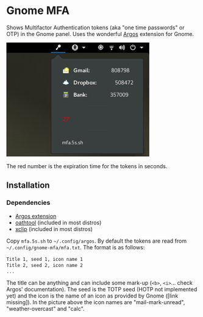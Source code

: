 # Gnome MFA

Shows Multifactor Authentication tokens (aka "one time passwords" or OTP) in the Gnome panel.
Uses the wonderful [Argos](https://github.com/p-e-w/argos/) extension
for Gnome.

![mfa](mfa.png)

The red number is the expiration time for the tokens in seconds.

## Installation

### Dependencies
* [Argos extension](https://github.com/p-e-w/argos/)
* [oathtool](http://www.nongnu.org/oath-toolkit/) (included in most distros)
* [xclip](https://github.com/astrand/xclip) (included in most distros)

Copy ```mfa.5s.sh``` to ```~/.config/argos```. 
By default the tokens are read from ```~/.config/gnome-mfa/mfa.txt```.
The format is as follows:

```
Title 1, seed 1, icon name 1
Title 2, seed 2, icon name 2
...
```

The title can be anything and can include some mark-up (```<b>```, ```<i>```... check
Argos' documentation). The seed is the TOTP seed (HOTP not implemented yet) and the icon
is the name of an icon as provided by Gnome ([link missing]). In the picture
above the icon names are "mail-mark-unread", "weather-overcast" and "calc".

